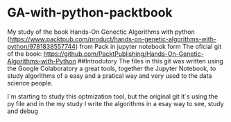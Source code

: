 # GA-with-python-packtbook
My study of the book Hands-On Genectic Algorithms with python (https://www.packtpub.com/product/hands-on-genetic-algorithms-with-python/9781838557744) from Pack in jupyter notebook form
The oficial git of the book: https://github.com/PacktPublishing/Hands-On-Genetic-Algorithms-with-Python
##Introdutory
The files in this git was written using the Google Colaboratory a great tools, together the Jupyter Notebook, to study algorithms of a easy and a pratical way and very used to the data science people.

I´m starting to study this optmization tool, but the original git it´s using the py file and in the my study I write the algorithms in a esay way to see, study and debug

